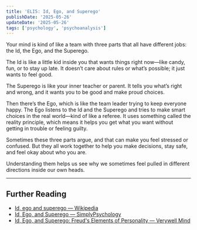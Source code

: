 ```yaml
---
title: 'ELI5: Id, Ego, and Superego'
publishDate: '2025-05-26'
updateDate: '2025-05-26'
tags: ['psychology', 'psychoanalysis']
---
```


Your mind is kind of like a team with three parts that all have different jobs: the Id, the Ego, and the Superego.

The Id is like a little kid inside you that wants things right now—like candy, fun, or to stay up late. It doesn’t care about rules or what’s possible; it just wants to feel good.

The Superego is like your inner teacher or parent. It tells you what’s right and wrong, and it wants you to be good and make proud choices.

Then there’s the Ego, which is like the team leader trying to keep everyone happy. The Ego listens to the Id and the Superego and tries to make smart choices in the real world—kind of like a referee. It uses something called the reality principle, which means it helps you get what you want without getting in trouble or feeling guilty.

Sometimes these three parts argue, and that can make you feel stressed or confused. But they all work together to help you make decisions, stay safe, and feel okay about who you are.

Understanding them helps us see why we sometimes feel pulled in different directions inside our own heads.

---

## Further Reading

- [Id, ego and superego — Wikipedia](https://en.wikipedia.org/wiki/Id,_ego_and_superego)
- [Id, Ego, and Superego — SimplyPsychology](https://www.simplypsychology.org/psyche.html)
- [Id, Ego, and Superego: Freud's Elements of Personality — Verywell Mind](https://www.verywellmind.com/the-id-ego-and-superego-2795951)

